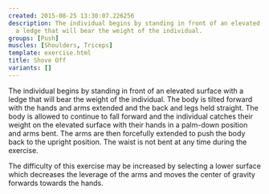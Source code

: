 ```yaml
---
created: 2015-08-25 13:30:07.226256
description: The individual begins by standing in front of an elevated surface with
  a ledge that will bear the weight of the individual.
groups: [Push]
muscles: [Shoulders, Triceps]
template: exercise.html
title: Shove Off
variants: []
---
```

The individual begins by standing in front of an elevated surface with a ledge that will bear the weight of the individual. The body is tilted forward with the hands and arms extended and the back and legs held straight. The body is allowed to continue to fall forward and the individual catches their weight on the elevated surface with their hands in a palm-down position and arms bent. The arms are then forcefully extended to push the body back to the upright position. The waist is not bent at any time during the exercise.

The difficulty of this exercise may be increased by selecting a lower surface which decreases the leverage of the arms and moves the center of gravity forwards towards the hands.